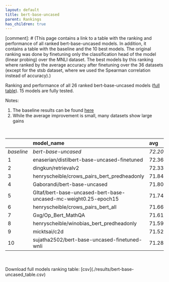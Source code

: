 ```yaml
---
layout: default
title: bert-base-uncased
parent: Rankings
has_children: true
---
```

[comment]: # (This page contains a link to a table with the ranking and performance of all ranked bert-base-uncased models. In addition, it contains a table with the baseline and the 10 best models. The original ranking was done by finetuning only the classification head of the model (linear probing) over the MNLI dataset.  The best models  by this ranking where ranked by the average accuracy after finetuning over the 36 datasets (except for the stsb dataset, where we used the Spearman correlation instead of accuracy).)

Ranking and performance of all 26 ranked bert-base-uncased models ([full table](./results/bert-base-uncased_table.csv)).  15 models are fully tested.

Notes:
1. The baseline results can be found [here](bert-base-uncased_pretrain_scores_table)
1. While the average improvement is small, many datasets show large gains
<br>


|            | model_name                                                      | avg     | mnli_lp   | 20_newsgroup   | ag_news   | amazon_reviews_multi   | anli    | boolq   | cb      | cola    | copa    | dbpedia   | esnli   | financial_phrasebank   | imdb    | isear   | mnli    | mrpc    | multirc   | poem_sentiment   | qnli    | qqp     | rotten_tomatoes   | rte     | sst2    | sst_5bins   | stsb    | trec_coarse   | trec_fine   | tweet_ev_emoji   | tweet_ev_emotion   | tweet_ev_hate   | tweet_ev_irony   | tweet_ev_offensive   | tweet_ev_sentiment   | wic     | wnli    | wsc     | yahoo_answers   |
|:-----------|:----------------------------------------------------------------|:--------|:----------|:---------------|:----------|:-----------------------|:--------|:--------|:--------|:--------|:--------|:----------|:--------|:-----------------------|:--------|:--------|:--------|:--------|:----------|:-----------------|:--------|:--------|:------------------|:--------|:--------|:------------|:--------|:--------------|:------------|:-----------------|:-------------------|:----------------|:-----------------|:---------------------|:---------------------|:--------|:--------|:--------|:----------------|
| *baseline* | *bert-base-uncased*                                             | *72.20* | *nan*     | *83.05*        | *89.59*   | *65.92*                | *46.95* | *68.96* | *64.38* | *81.83* | *49.45* | *78.16*   | *89.70* | *68.53*                | *91.58* | *69.07* | *83.73* | *81.99* | *59.97*   | *66.68*          | *89.88* | *90.27* | *84.85*           | *59.98* | *91.97* | *52.80*     | *85.86* | *96.06*       | *68.33*     | *36.01*          | *79.91*            | *52.85*         | *67.76*          | *85.37*              | *69.48*              | *63.25* | *50.56* | *62.12* | *72.32*         |
| 1          | enaserian/distilbert-base-uncased-finetuned                     | 72.36   | 54.19     | 75.60          | 69.82     | 81.80                  | 47.59   | 64.29   | 56.00   | 82.55   | 59.78   | 83.55     | 90.10   | 36.44                  | 85.08   | 71.90   | 90.10   | 83.33   | 63.17     | 91.59            | 47.59   | 90.59   | 52.22             | 62.09   | 66.22   | 91.51       | 86.40   | 66.35         | 96.40       | 80.72            | 52.36              | 69.01           | 83.95            | 83.71                | 62.09                | 63.46   | 49.30   | 90.00   | 78.40           |
| 2          | dingkun/retrievalv2                                             | 72.33   | 41.04     | 82.89          | 89.87     | 66.46                  | 45.78   | 69.33   | 64.29   | 80.82   | 53.00   | 77.50     | 89.55   | 83.80                  | 90.76   | 69.69   | 84.14   | 83.33   | 59.26     | 69.23            | 91.03   | 89.53   | 84.99             | 62.45   | 91.17   | 51.76       | 86.14   | 97.00         | 78.00       | 36.33            | 79.66              | 51.14           | 64.80            | 83.72                | 70.56                | 63.01   | 26.76   | 63.46   | 72.77           |
| 3          | henryscheible/crows_pairs_bert_predheadonly                     | 71.84   | 47.23     | 82.86          | 89.77     | 66.08                  | 47.12   | 70.52   | 41.07   | 82.36   | 52.00   | 77.50     | 90.39   | 71.50                  | 91.45   | 71.12   | 83.94   | 82.60   | 60.77     | 66.35            | 90.65   | 90.42   | 84.80             | 60.65   | 92.32   | 52.71       | 85.67   | 96.40         | 66.80       | 36.04            | 78.82              | 53.87           | 66.58            | 85.70                | 69.03                | 63.32   | 49.30   | 63.46   | 72.20           |
| 4          | Gaborandi/bert-base-uncased                                     | 71.80   | 51.13     | 82.25          | 89.03     | 65.74                  | 47.09   | 67.71   | 75.00   | 79.67   | 53.00   | 78.23     | 90.21   | 69.50                  | 90.81   | 68.64   | 83.15   | 77.94   | 60.71     | 66.35            | 88.71   | 90.04   | 83.86             | 59.93   | 90.48   | 51.49       | 84.88   | 95.20         | 74.20       | 36.21            | 80.30              | 51.41           | 68.49            | 85.47                | 69.20                | 63.79   | 30.99   | 63.46   | 71.50           |
| 5          | GItaf/bert-base-uncased-bert-base-uncased-mc-weight0.25-epoch15 | 71.74   | 42.74     | 81.94          | 89.33     | 65.38                  | 43.03   | 67.58   | 66.07   | 79.87   | 57.00   | 77.77     | 89.30   | 62.00                  | 90.98   | 67.80   | 83.13   | 76.47   | 58.66     | 66.35            | 88.71   | 89.88   | 83.30             | 55.23   | 91.86   | 52.13       | 84.64   | 95.80         | 74.20       | 35.55            | 80.37              | 53.00           | 66.58            | 85.47                | 69.76                | 61.91   | 56.34   | 63.46   | 71.63           |
| 6          | henryscheible/crows_pairs_bert_all                              | 71.66   | 41.73     | 83.59          | 89.40     | 66.18                  | 47.03   | 69.05   | 55.36   | 82.26   | 55.00   | 78.83     | 90.41   | 68.10                  | 91.74   | 69.62   | 84.03   | 78.43   | 55.59     | 66.35            | 90.79   | 88.70   | 84.15             | 57.04   | 92.09   | 53.21       | 85.19   | 96.40         | 68.40       | 35.99            | 80.51              | 50.67           | 68.75            | 84.53                | 70.61                | 61.44   | 46.48   | 61.54   | 72.40           |
| 7          | Gxg/Op_Bert_MathQA                                              | 71.61   | 47.61     | 81.82          | 89.57     | 65.94                  | 47.50   | 67.00   | 69.64   | 82.74   | 38.00   | 78.30     | 90.22   | 66.70                  | 91.15   | 69.04   | 83.48   | 75.98   | 61.57     | 69.23            | 89.80   | 90.43   | 85.18             | 56.32   | 92.55   | 52.53       | 84.67   | 95.80         | 74.60       | 36.03            | 80.72              | 51.18           | 65.18            | 85.00                | 68.53                | 57.84   | 49.30   | 63.46   | 71.00           |
| 8          | henryscheible/winobias_bert_predheadonly                        | 71.59   | 47.23     | 66.80          | 89.77     | 71.50                  | 47.12   | 70.52   | 41.07   | 82.36   | 52.00   | 82.86     | 90.39   | 36.04                  | 84.80   | 71.12   | 60.65   | 82.60   | 60.77     | 91.45            | 49.30   | 90.42   | 52.71             | 90.39   | 66.08   | 92.32       | 85.67   | 66.35         | 96.40       | 78.82            | 53.87              | 66.58           | 85.70            | 83.94                | 90.65                | 63.32   | 47.12   | 63.46   | 72.20           |
| 9          | micktsai/c2d                                                    | 71.52   | 47.23     | 83.17          | 89.90     | 66.02                  | 46.91   | 70.52   | 41.07   | 82.74   | 53.00   | 78.17     | 90.26   | 56.30                  | 91.45   | 71.12   | 83.97   | 84.56   | 61.47     | 66.35            | 90.06   | 89.60   | 84.99             | 62.09   | 92.20   | 52.62       | 85.67   | 96.20         | 67.20       | 36.04            | 79.52              | 53.87           | 66.33            | 85.35                | 70.21                | 63.32   | 46.48   | 63.46   | 72.43           |
| 10         | sujatha2502/bert-base-uncased-finetuned-wnli                    | 71.28   | 46.49     | 82.58          | 89.70     | 66.10                  | 46.59   | 68.47   | 67.86   | 82.55   | 45.00   | 77.93     | 89.81   | 52.90                  | 91.46   | 69.36   | 83.88   | 84.56   | 57.84     | 65.38            | 90.10   | 90.58   | 85.18             | 54.51   | 92.09   | 52.35       | 86.04   | 95.00         | 64.00       | 36.29            | 77.97              | 53.77           | 66.96            | 84.65                | 69.31                | 62.07   | 52.11   | 58.65   | 72.33           |


<br>
<br>
Download full models ranking table: [csv](./results/bert-base-uncased_table.csv)